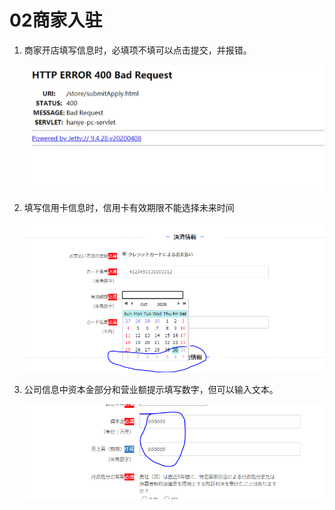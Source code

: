 # 02商家入驻

1. 商家开店填写信息时，必填项不填可以点击提交，并报错。

   ![20201030163801](https://raw.githubusercontent.com/a1609jk/Typora-Picgo/master/imgs/20201030163801.png)

2. 填写信用卡信息时，信用卡有效期限不能选择未来时间

   ![20201030163727](https://raw.githubusercontent.com/a1609jk/Typora-Picgo/master/imgs/20201030163727.png)

3. 公司信息中资本金部分和营业额提示填写数字，但可以输入文本。

   ![20201030164154](https://raw.githubusercontent.com/a1609jk/Typora-Picgo/master/imgs/20201030164154.png)

